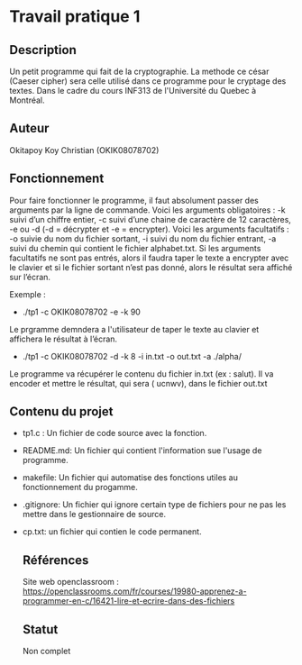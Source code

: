    # Travail pratique 1

   ## Description

   Un petit programme qui fait de la cryptographie. La methode ce césar (Caeser cipher) sera celle utilisé dans ce programme pour le cryptage des textes.
   Dans le cadre du cours INF313 de l'Université du Quebec à Montréal.

   ## Auteur

   Okitapoy Koy Christian (OKIK08078702)

   ## Fonctionnement
Pour faire fonctionner le programme, il faut absolument passer des arguments par la ligne de commande. Voici les arguments obligatoires : -k suivi d’un chiffre entier, -c suivi d’une chaine de caractère de 12 caractères, -e ou -d (-d = décrypter et -e = encrypter). Voici les arguments facultatifs : -o suivie du nom du fichier sortant, -i suivi du nom du fichier entrant, -a suivi du chemin qui contient le fichier alphabet.txt.
Si les arguments facultatifs ne sont pas entrés, alors il faudra taper le texte a encrypter avec le clavier et si le fichier sortant n’est pas donné, alors le résultat sera affiché sur l’écran. 

Exemple :

* ./tp1 -c OKIK08078702 -e -k 90

Le prgramme demndera a l'utilisateur de taper le texte au clavier et affichera le résultat à l’écran. 

* ./tp1 -c OKIK08078702 -d -k 8 -i in.txt -o out.txt -a ./alpha/

Le programme va récupérer le contenu du fichier in.txt (ex : salut).
Il va encoder et mettre le résultat, qui sera ( ucnwv), dans le fichier out.txt 



   ## Contenu du projet
* tp1.c : Un fichier de code source avec la fonction.

* README.md: Un fichier qui contient l'information sue l'usage de programme.

* makefile: Un fichier qui automatise des fonctions utiles au fonctionnement du progamme.

* .gitignore: Un fichier qui ignore certain type de fichiers pour ne pas les mettre dans le gestionnaire de source.

* cp.txt: un fichier qui contien le code permanent.


   ## Références

   Site web openclassroom : https://openclassrooms.com/fr/courses/19980-apprenez-a-programmer-en-c/16421-lire-et-ecrire-dans-des-fichiers

   ## Statut

   Non complet
